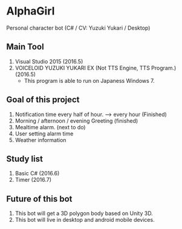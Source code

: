# AlphaGirl
Personal character bot (C# / CV: Yuzuki Yukari / Desktop)

## Main Tool

1. Visual Studio 2015                                           (2016.5)
2. VOICELOID YUZUKI YUKARI EX (Not TTS Engine, TTS Program.)    (2016.5)
    - This program is able to run on Japaness Windows 7.

## Goal of this project

1. Notification time every half of hour. --> every hour (Finished)
2. Morning / afternoon / evening Greeting (finished)
3. Mealtime alarm.  (next to do)
4. User setting alarm time
5. Weather information

## Study list

1. Basic C# (2016.6)
2. Timer    (2016.7)

## Future of this bot

1. This bot will get a 3D polygon body based on Unity 3D.
2. This bot will live in desktop and android mobile devices.
